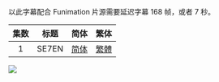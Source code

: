 以此字幕配合 Funimation 片源需要延迟字幕 168 帧，或者 7 秒。



| 集数 |         标题         |                             简体                             |                             繁体                             |
| :--: | :------------------: | :----------------------------------------------------------: | :----------------------------------------------------------: |
|  1   | SE7EN  | [简体](https://raw.githubusercontent.com/tastysugar/SweetSub/master/Akudama%20Drive/%5BSweetSub%5D%20Akudama%20Drive%20-%2001.chs.ass) | [繁體](https://raw.githubusercontent.com/tastysugar/SweetSub/master/Akudama%20Drive/%5BSweetSub%5D%20Akudama%20Drive%20-%2001.cht.ass) |



![](https://i.loli.net/2020/10/14/EsPikfJGArOUT7p.png)
